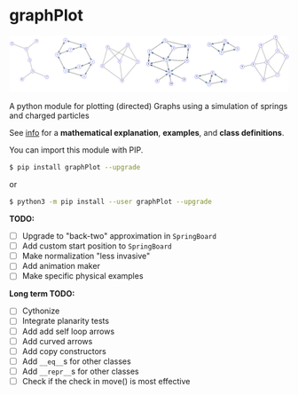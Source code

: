 # graphPlot

![](docs/examples.png)

A python module for plotting (directed) Graphs using a simulation of springs
and charged particles

See [info](https://github.com/francisp336/graphPlot/blob/master/docs/info.ipynb)
 for a **mathematical explanation**, **examples**, and **class definitions**.

You can import this module with PIP.

```bash
$ pip install graphPlot --upgrade
```

or

```bash
$ python3 -m pip install --user graphPlot --upgrade
```



**TODO:**
- [ ] Upgrade to "back-two" approximation in `SpringBoard`
- [ ] Add custom start position to `SpringBoard`
- [ ] Make normalization "less invasive"
- [ ] Add animation maker
- [ ] Make specific physical examples

**Long term TODO:**
- [ ] Cythonize
- [ ] Integrate planarity tests
- [ ] Add add self loop arrows
- [ ] Add curved arrows
- [ ] Add copy constructors
- [ ] Add `__eq__`s for other classes
- [ ] Add `__repr__`s for other classes
- [ ] Check if the check in move() is most effective
